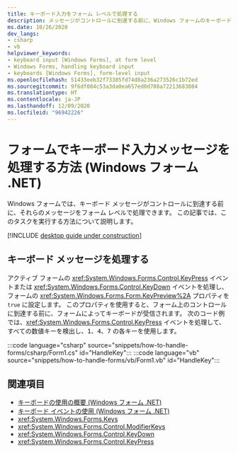 ```yaml
---
title: キーボード入力をフォーム レベルで処理する
description: メッセージがコントロールに到達する前に、Windows フォームのキーボード入力をフォーム レベルで処理する方法について説明します。
ms.date: 10/26/2020
dev_langs:
- csharp
- vb
helpviewer_keywords:
- keyboard input [Windows Forms], at form level
- Windows Forms, handling keyboard input
- keyboards [Windows Forms], form-level input
ms.openlocfilehash: 51433eeb32f73385fd74d8a236a273526c1b72ed
ms.sourcegitcommit: 9f6df084c53a3da0ea657ed0d708a72213683084
ms.translationtype: HT
ms.contentlocale: ja-JP
ms.lasthandoff: 12/09/2020
ms.locfileid: "96942226"
---
```

# <a name="how-to-handle-keyboard-input-messages-in-the-form-windows-forms-net"></a>フォームでキーボード入力メッセージを処理する方法 (Windows フォーム .NET)

Windows フォームでは、キーボード メッセージがコントロールに到達する前に、それらのメッセージをフォーム レベルで処理できます。 この記事では、このタスクを実行する方法について説明します。

[!INCLUDE [desktop guide under construction](../../includes/desktop-guide-preview-note.md)]

## <a name="handle-a-keyboard-message"></a>キーボード メッセージを処理する

アクティブ フォームの <xref:System.Windows.Forms.Control.KeyPress> イベントまたは <xref:System.Windows.Forms.Control.KeyDown> イベントを処理し、フォームの <xref:System.Windows.Forms.Form.KeyPreview%2A> プロパティを `true` に設定します。 このプロパティを使用すると、フォーム上のコントロールに到達する前に、フォームによってキーボードが受信されます。 次のコード例では、<xref:System.Windows.Forms.Control.KeyPress> イベントを処理して、すべての数値キーを検出し、<kbd>1</kbd>、<kbd>4</kbd>、<kbd>7</kbd> の各キーを使用します。

:::code language="csharp" source="snippets/how-to-handle-forms/csharp/Form1.cs" id="HandleKey":::
:::code language="vb" source="snippets/how-to-handle-forms/vb/Form1.vb" id="HandleKey":::

## <a name="see-also"></a>関連項目

- [キーボードの使用の概要 (Windows フォーム .NET)](overview.md)
- [キーボード イベントの使用 (Windows フォーム .NET)](events.md)
- <xref:System.Windows.Forms.Keys>
- <xref:System.Windows.Forms.Control.ModifierKeys>
- <xref:System.Windows.Forms.Control.KeyDown>
- <xref:System.Windows.Forms.Control.KeyPress>
